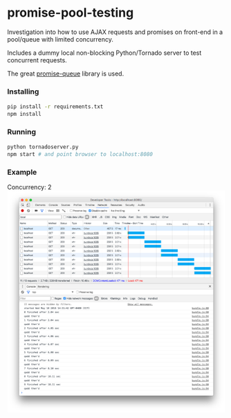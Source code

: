 # promise-pool-testing

Investigation into how to use AJAX requests and promises on front-end in a pool/queue with limited concurrency.

Includes a dummy local non-blocking Python/Tornado server to test concurrent requests.

The great [promise-queue](https://github.com/azproduction/promise-queue) library is used.

### Installing

```bash
pip install -r requirements.txt
npm install
```

### Running
```bash
python tornadoserver.py
npm start # and point browser to localhost:8080
```

### Example
Concurrency: 2
![network profile with 2 concurrent requests](profile.png)
